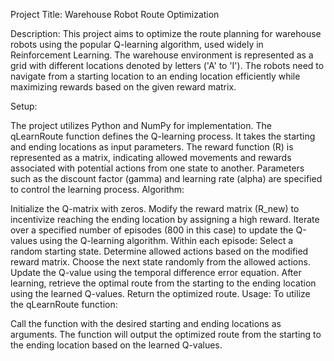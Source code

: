 Project Title: Warehouse Robot Route Optimization

Description:
This project aims to optimize the route planning for warehouse robots using the popular Q-learning algorithm, used widely in Reinforcement Learning. The warehouse environment is represented as a grid with different locations denoted by letters ('A' to 'I'). The robots need to navigate from a starting location to an ending location efficiently while maximizing rewards based on the given reward matrix.

Setup:

The project utilizes Python and NumPy for implementation.
The qLearnRoute function defines the Q-learning process. It takes the starting and ending locations as input parameters.
The reward function (R) is represented as a matrix, indicating allowed movements and rewards associated with potential actions from one state to another.
Parameters such as the discount factor (gamma) and learning rate (alpha) are specified to control the learning process.
Algorithm:

Initialize the Q-matrix with zeros.
Modify the reward matrix (R_new) to incentivize reaching the ending location by assigning a high reward.
Iterate over a specified number of episodes (800 in this case) to update the Q-values using the Q-learning algorithm.
Within each episode:
Select a random starting state.
Determine allowed actions based on the modified reward matrix.
Choose the next state randomly from the allowed actions.
Update the Q-value using the temporal difference error equation.
After learning, retrieve the optimal route from the starting to the ending location using the learned Q-values.
Return the optimized route.
Usage:
To utilize the qLearnRoute function:

Call the function with the desired starting and ending locations as arguments.
The function will output the optimized route from the starting to the ending location based on the learned Q-values.
